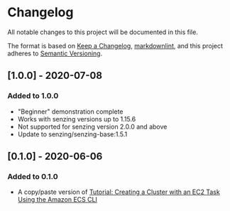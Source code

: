 # Changelog

All notable changes to this project will be documented in this file.

The format is based on [Keep a Changelog](https://keepachangelog.com/en/1.0.0/),
[markdownlint](https://dlaa.me/markdownlint/),
and this project adheres to [Semantic Versioning](https://semver.org/spec/v2.0.0.html).

## [1.0.0] - 2020-07-08

### Added to 1.0.0

- "Beginner" demonstration complete
- Works with senzing versions up to 1.15.6
- Not supported for senzing version 2.0.0 and above
- Update to senzing/senzing-base:1.5.1

## [0.1.0] - 2020-06-06

### Added to 0.1.0

- A copy/paste version of
  [Tutorial: Creating a Cluster with an EC2 Task Using the Amazon ECS CLI](https://docs.aws.amazon.com/AmazonECS/latest/developerguide/ecs-cli-tutorial-ec2.html)
